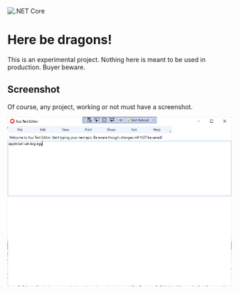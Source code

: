 ![.NET Core](https://github.com/9034725985/KusTextEditor/workflows/.NET%20Core/badge.svg)

# Here be dragons!

This is an experimental project.
Nothing here is meant to be used in production.
Buyer beware.

## Screenshot

Of course, any project, working or not must have a screenshot.

![Screenshot of the application in debug mode](screenshot.png)